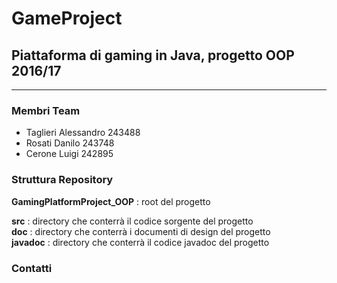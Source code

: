 # GameProject

<h2>Piattaforma di gaming in Java, progetto OOP 2016/17</h2>
<hr>
<h3>Membri Team</h3>
<ul>
<li>Taglieri Alessandro 243488 
<li>Rosati Danilo 243748
<li>Cerone Luigi 242895
</ul>

<h3>Struttura Repository</h3>

<b>GamingPlatformProject_OOP</b> : root del progetto <br>

<b>src</b> : directory che conterrà il codice sorgente del progetto <br>
<b>doc</b> : directory che conterrà i documenti di design del progetto <br>
<b>javadoc</b> : directory che conterrà il codice javadoc del progetto <br>

<h3>Contatti</h3>

